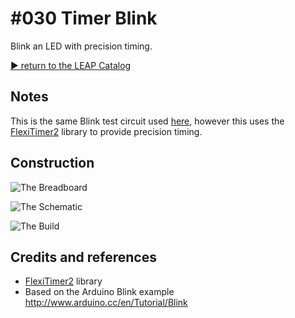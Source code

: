 # #030 Timer Blink

Blink an LED with precision timing.


[:arrow_forward: return to the LEAP Catalog](https://leap.tardate.com)

## Notes

This is the same Blink test circuit used [here](../Blink), however this uses the
[FlexiTimer2](https://github.com/wimleers/flexitimer2)
library to provide precision timing.

## Construction

![The Breadboard](./assets/BlinkPrecision_bb.jpg?raw=true)

![The Schematic](./assets/BlinkPrecision_schematic.jpg?raw=true)

![The Build](./assets/BlinkPrecision_build.jpg?raw=true)

## Credits and references
* [FlexiTimer2](https://github.com/wimleers/flexitimer2) library
* Based on the Arduino Blink example http://www.arduino.cc/en/Tutorial/Blink

